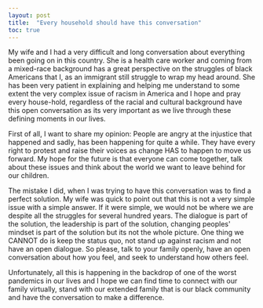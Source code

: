 ```yaml
---
layout: post
title:  "Every household should have this conversation"
toc: true
---
```


My wife and I had a very difficult and long conversation about everything been going on in this country. She is a health care worker and coming from a mixed-race background has a great perspective on the struggles of black Americans that I, as an immigrant still struggle to wrap my head around. She has been very patient in explaining and helping me understand to some extent the very complex issue of racism in America and I hope and pray every house-hold, regardless of the racial and cultural background have this open conversation as its very important as we live through these defining moments in our lives.

First of all, I want to share my opinion: People are angry at the injustice that happened and sadly, has been happening for quite a while. They have every right to protest and raise their voices as change HAS to happen to move us forward. My hope for the future is that everyone can come together, talk about these issues and think about the world we want to leave behind for our children. 

The mistake I did, when I was trying to have this conversation was to find a perfect solution. My wife was quick to point out that this is not a very simple issue with a simple answer. If it were simple, we would not be where we are despite all the struggles for several hundred years. The dialogue is part of the solution, the leadership is part of the solution, changing peoples' mindset is part of the solution but its not the whole picture. One thing we CANNOT do is keep the status quo, not stand up against racism and not have an open dialogue. So please, talk to your family openly, have an open conversation about how you feel, and seek to understand how others feel. 

Unfortunately, all this is happening in the backdrop of one of the worst pandemics in our lives and I hope we can find time to connect with our family virtually, stand with our extended family that is our black community and have the conversation to make a difference.

